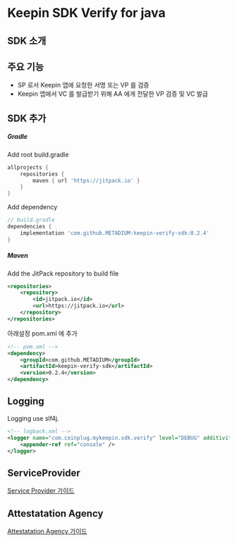 # Keepin SDK Verify for java 

## SDK 소개

## 주요 기능
+ SP 로서 Keepin 앱에 요청한 서명 또는 VP 를 검증
+ Keepin 앱에서 VC 를 발급받기 위해 AA 에게 전달한 VP 검증 및 VC 발급


## SDK 추가


##### Gradle

Add root build.gradle

```gradle
allprojects {
    repositories {
        maven { url 'https://jitpack.io' }
    }
}
```

Add dependency

```gradle
// build.gradle
dependencies {
	implementation 'com.github.METADIUM:keepin-verify-sdk:0.2.4'
}
```

##### Maven

Add the JitPack repository to build file

```xml
<repositories>
    <repository>
        <id>jitpack.io</id>
        <url>https://jitpack.io</url>
    </repository>
</repositories>
```

아래설정 pom.xml 에 추가

```xml
<!-- pom.xml -->
<dependency>
	<groupId>com.github.METADIUM</groupId>
	<artifactId>keepin-verify-sdk</artifactId>
	<version>0.2.4</version>
</dependency>
```

## Logging

Logging use slf4j.

```xml
<!-- logback.xml -->
<logger name="com.coinplug.mykeepin.sdk.verify" level="DEBUG" additivity ="false">
	<appender-ref ref="console" />
</logger>
```

## ServiceProvider 

[Service Provider 가이드](/sp_guide.md)

## Attestatation Agency
[Attestatation Agency 가이드](/aa_guide.md)

